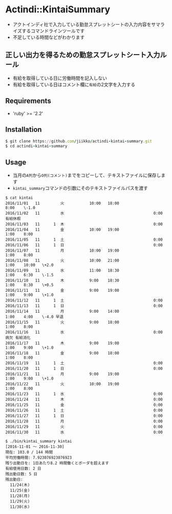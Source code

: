 # Actindi::KintaiSummary
* アクトインディ社で入力している勤怠スプレットシートの入力内容をサマライズするコマンドラインツールです
* 不足している時間などがわかります

## 正しい出力を得るための勤怠スプレットシート入力ルール
* 有給を取得している日に労働時間を記入しない
* 有給を取得している日はコメント欄に`有給`の2文字を入力する

## Requirements
* 'ruby' >= '2.2'

## Installation
```ruby
$ git clone https://github.com/jiikko/actindi-kintai-summary.git
$ cd actindi-kintai-summary
```

## Usage
* 当月の`A列`から`O列(コメント)`までをコピーして、テキストファイルに保存します
* `kintai_summary`コマンドの引数にそのテキストファイルパスを渡す

```shell
$ cat kintai
2016/11/01	 11 		火			10:00	18:00						8:00	\-1.0
2016/11/02	 11 		水										0:00	有給休暇
2016/11/03	 11 	 1 	木										0:00
2016/11/04	 11 		金			10:00	19:00					1:00	8:00
2016/11/05	 11 	 1 	土										0:00
2016/11/06	 11 	 1 	日										0:00
2016/11/07	 11 		月			10:00	19:00					1:00	8:00
2016/11/08	 11 		火			10:00	21:00					1:00	10:00	\+2.0
2016/11/09	 11 		水			11:00	18:30					1:00	6:30	\-1.5
2016/11/10	 11 		木			9:00	18:30					1:00	8:30	\+0.5
2016/11/11	 11 		金			9:00	19:00					1:00	9:00	\+1.0
2016/11/12	 11 	 1 	土										0:00
2016/11/13	 11 	 1 	日										0:00
2016/11/14	 11 		月			9:00	14:00					1:00	4:00	\-4.0 早退
2016/11/15	 11 		火			9:00	18:00					1:00	8:00
2016/11/16	 11 		水										0:00	病欠 有給消化
2016/11/17	 11 		木			9:00	19:00					1:00	9:00	\+1.0
2016/11/18	 11 		金			9:00	18:00					1:00	8:00
2016/11/19	 11 	 1 	土										0:00
2016/11/20	 11 	 1 	日										0:00
2016/11/21	 11 		月			9:00	19:00					1:00	9:00	\+1.0
2016/11/22	 11 		火			10:00	19:00					1:00	8:00
2016/11/23	 11 	 1 	水										0:00
2016/11/24	 11 		木										0:00
2016/11/25	 11 		金										0:00
2016/11/26	 11 	 1 	土										0:00
2016/11/27	 11 	 1 	日										0:00
2016/11/28	 11 		月										0:00
2016/11/29	 11 		火										0:00
2016/11/30	 11 		水										0:00

$ ./bin/kintai_summary kintai
[2016-11-01 〜 2016-11-30]
現在: 103.0 / 144 時間
平均労働時間: 7.923076923076923
残り出勤日を: 1日あたり8.2 時間働くとボーダを超えます
有給使用日数: 2 日
残出勤日数: 5 日
残出勤日:
  11/24(木)
  11/25(金)
  11/28(月)
  11/29(火)
  11/30(水)
```
